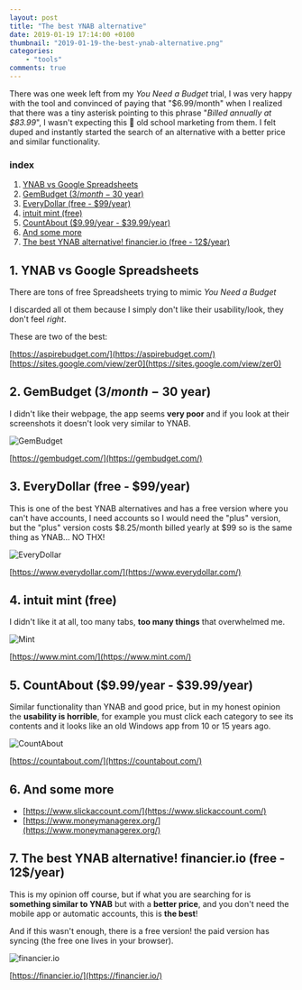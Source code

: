 ```yaml
---
layout: post
title: "The best YNAB alternative"
date: 2019-01-19 17:14:00 +0100
thumbnail: "2019-01-19-the-best-ynab-alternative.png"
categories:
    - "tools"
comments: true
---
```

There was one week left from my *You Need a Budget* trial, I was very happy with the tool and convinced of paying that "$6.99/month" when I realized that there was a tiny asterisk pointing to this phrase "*Billed annually at $83.99*", I wasn't expecting this 🤬 old school marketing from them. I felt duped and instantly started the search of an alternative with a better price and similar functionality.

### index

1. [YNAB vs Google Spreadsheets](#1-ynab-vs-google-spreadsheets)
1. [GemBudget (3$/month - 30$ year)](#2-gembudget-3month---30-year)
1. [EveryDollar (free - $99/year)](#3-everydollar-free---99year)
1. [intuit mint (free)](#4-intuit-mint-free)
1. [CountAbout ($9.99/year - $39.99/year)](#5-countabout-999year---3999year)
1. [And some more](#6-and-some-more)
1. [The best YNAB alternative! financier.io (free - 12$/year)](#7-the-best-ynab-alternative-financierio-free---12year)

## 1. YNAB vs Google Spreadsheets
There are tons of free Spreadsheets trying to mimic *You Need a Budget*

I discarded all ot them because I simply don't like their usability/look, they don't feel *right*.

These are two of the best:

[https://aspirebudget.com/](https://aspirebudget.com/)
[https://sites.google.com/view/zer0](https://sites.google.com/view/zer0)


## 2. GemBudget (3$/month - 30$ year)

I didn't like their webpage, the app seems **very poor** and if you look at their screenshots it doesn't look very similar to YNAB.

![GemBudget](/assets/images/2019-01-19-gembudget-com.png "GemBudget")

[https://gembudget.com/](https://gembudget.com/)


## 3. EveryDollar (free - $99/year)

This is one of the best YNAB alternatives and has a free version where you can't have accounts, I need accounts so I would need the "plus" version, but the "plus" version costs $8.25/month billed yearly at $99 so is the same thing as YNAB... NO THX!

![EveryDollar](/assets/images/2019-01-19-everydollar-com.png "EveryDollar")

[https://www.everydollar.com/](https://www.everydollar.com/)

## 4. intuit mint (free)

I didn't like it at all, too many tabs, **too many things** that overwhelmed me.

![Mint](/assets/images/2019-01-19-mint-com.png "Mint")

[https://www.mint.com/](https://www.mint.com/)


## 5. CountAbout ($9.99/year - $39.99/year)

Similar functionality than YNAB and good price, but in my honest opinion the **usability is horrible**, for example you must click each category to see its contents and it looks like an old Windows app from 10 or 15 years ago.

![CountAbout](/assets/images/2019-01-19-countabout-com.png "CountAbout")

[https://countabout.com/](https://countabout.com/)

## 6. And some more

* [https://www.slickaccount.com/](https://www.slickaccount.com/)
* [https://www.moneymanagerex.org/](https://www.moneymanagerex.org/)

## 7. The best YNAB alternative! financier.io (free - 12$/year)

This is my opinion off course, but if what you are searching for is **something similar to YNAB** but with a **better price**, and you don't need the mobile app or automatic accounts, this is **the best**!

And if this wasn't enough, there is a free version! the paid version has syncing (the free one lives in your browser).

![financier.io](/assets/images/2019-01-19-financier-io.png "financier.io")

[https://financier.io/](https://financier.io/)